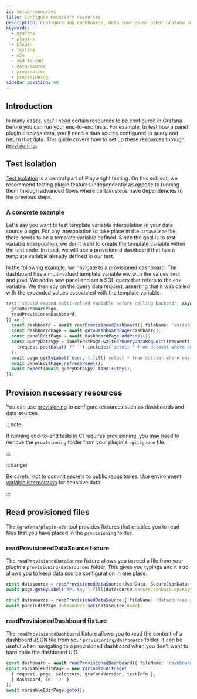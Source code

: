 ```yaml
---
id: setup-resources
title: Configure necessary resources
description: Configure any dashboards, data sources or other Grafana resources necessary for end-to-end testing your plugin, through provisioning.
keywords:
  - grafana
  - plugins
  - plugin
  - testing
  - e2e
  - end-to-end
  - data-source
  - preparation
  - provisioning
sidebar_position: 60
---
```


## Introduction

In many cases, you'll need certain resources to be configured in Grafana before you can run your end-to-end tests. For example, to test how a panel plugin displays data, you'll need a data source configured to query and return that data. This guide covers how to set up these resources through [provisioning](https://grafana.com/docs/grafana/latest/administration/provisioning/).

## Test isolation

[Test isolation](https://playwright.dev/docs/browser-contexts#what-is-test-isolation) is a central part of Playwright testing. On this subject, we recommend testing plugin features independently as oppose to running them through advanced flows where certain steps have dependencies to the previous steps.

### A concrete example

Let's say you want to test template variable interpolation in your data source plugin. For any interpolation to take place in the `DataSource` file, there needs to be a template variable defined. Since the goal is to test variable interpolation, we don't want to create the template variable within the test code. Instead, we will use a provisioned dashboard that has a template variable already defined in our test.

In the following example, we navigate to a provisioned dashboard. The dashboard has a multi-valued template variable `env` with the values `test` and `prod`. We add a new panel and set a SQL query that refers to the `env` variable. We then spy on the query data request, asserting that it was called with the expanded values associated with the template variable.

```ts
test('should expand multi-valued variable before calling backend', async ({
  gotoDashboardPage,
  readProvisionedDashboard,
}) => {
  const dashboard = await readProvisionedDashboard({ fileName: 'variable.json' });
  const dashboardPage = await gotoDashboardPage(dashboard);
  const panelEditPage = await dashboardPage.addPanel();
  const queryDataSpy = panelEditPage.waitForQueryDataRequest((request) =>
    (request.postData() ?? '').includes(`select * from dataset where env in ('test', 'prod')"`)
  );
  await page.getByLabel('Query').fill('select * from dataset where env in (${env:singlequote})');
  await panelEditPage.refreshPanel();
  await expect(await queryDataSpy).toBeTruthy();
});
```

## Provision necessary resources

You can use [provisioning](https://grafana.com/docs/grafana/latest/administration/provisioning/) to configure resources such as dashboards and data sources.

:::note

If running end-to-end tests in CI requires provisioning, you may need to remove the `provisioning` folder from your plugin's `.gitignore` file.

:::

:::danger

Be careful not to commit secrets to public repositories. Use [environment variable interpolation](https://grafana.com/docs/grafana/latest/administration/provisioning/#using-environment-variables) for sensitive data.

:::

## Read provisioned files

The `@grafana/plugin-e2e` tool provides fixtures that enables you to read files that you have placed in the `provisioning` folder.

### readProvisionedDataSource fixture

The `readProvisionedDataSource` fixture allows you to read a file from your plugin's `provisioning/datasources` folder. This gives you typings and it also allows you to keep data source configuration in one place.

```ts title="configEditor.spec.ts"
const datasource = readProvisionedDataSource<JsonData, SecureJsonData>({ fileName: 'datasources.yml' });
await page.getByLabel('API Key').fill(datasource.secureJsonData.apiKey);
```

```ts title="queryEditor.spec.ts"
const datasource = readProvisionedDataSource({ fileName: 'datasources.yml' });
await panelEditPage.datasource.set(datasource.name);
```

### readProvisionedDashboard fixture

The `readProvisionedDashboard` fixture allows you to read the content of a dashboard JSON file from your `provisioning/dashboards` folder. It can be useful when navigating to a provisioned dashboard when you don't want to hard code the dashboard UID.

```ts title="variableEditPage.spec.ts"
const dashboard = await readProvisionedDashboard({ fileName: 'dashboard.json' });
const variableEditPage = new VariableEditPage(
  { request, page, selectors, grafanaVersion, testInfo },
  { dashboard, id: '2' }
);
await variableEditPage.goto();
```
